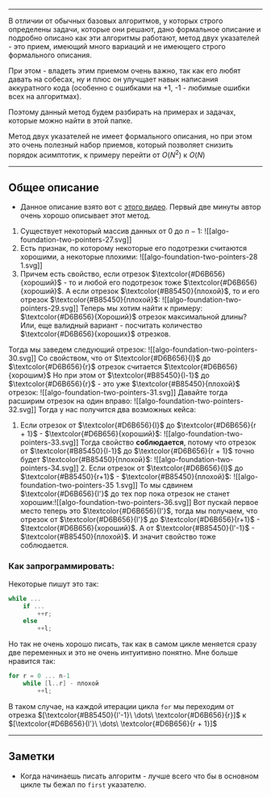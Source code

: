 
---

В отличии от обычных базовых алгоритмов, у которых строго определены задачи, которые они решают, дано формальное описание и подробно описано как эти алгоритмы работают, метод двух указателей - это прием, имеющий много вариаций и не имеющего строго формального описания.

При этом - владеть этим приемом очень важно, так как его любят давать на собесах, ну и плюс он улучщает навык написания аккуратного кода (особенно с ошибками на +1, -1 - любимые ошибки всех на алгоритмах).

Поэтому данный метод будем разбирать на примерах и задачах, которые можно найти в этой папке.

Метод двух указателей не имеет формального описания, но при этом это очень полезный набор приемов, который позволяет снизить порядок асимптотик, к примеру перейти от $O(N^2)$ к $O(N)$

---
## Общее описание
- Данное описание взято вот с [этого видео](https://www.youtube.com/watch?v=MyWNZJ10zIU). Первый две минуты автор очень хорошо описывает этот метод.

1. Существует некоторый массив данных от $0$ до $n-1$:
   ![[algo-foundation-two-pointers-27.svg]]
2. Есть признак, по которому некоторые его подотрезки считаются хорошими, а некоторые плохими: 
	![[algo-foundation-two-pointers-28 1.svg]]
3. Причем есть свойство, если отрезок $\textcolor{#D6B656}{хороший}$ - то и любой его подотрезок тоже $\textcolor{#D6B656}{хороший}$. А если отрезок $\textcolor{#B85450}{плохой}$, то и его отрезок $\textcolor{#B85450}{плохой}$: 
   ![[algo-foundation-two-pointers-29.svg]]
Теперь  мы хотим найти к примеру: $\textcolor{#D6B656}{Хороший}$ отрезок максимальной длины? Или, еще валидный вариант - посчитать количество $\textcolor{#D6B656}{хороших}$ отрезков.

 Тогда мы заведем следующий отрезок:
 ![[algo-foundation-two-pointers-30.svg]]
 Со свойством, что от $\textcolor{#D6B656}{l}$ до $\textcolor{#D6B656}{r}$ отрезок считается $\textcolor{#D6B656}{хорошим}$
 Но при этом от $\textcolor{#B85450}{l-1}$ до $\textcolor{#D6B656}{r}$ - это уже $\textcolor{#B85450}{плохой}$ отрезок:
![[algo-foundation-two-pointers-31.svg]]
Давайте тогда расширим отрезок на один вправо:
![[algo-foundation-two-pointers-32.svg]]
Тогда у нас получится два возможных кейса:
1. Если отрезок от  $\textcolor{#D6B656}{l}$ до $\textcolor{#D6B656}{r + 1}$ - $\textcolor{#D6B656}{хороший}$:
   ![[algo-foundation-two-pointers-33.svg]]
   Тогда свойство **соблюдается**, потому что отрезок от $\textcolor{#B85450}{l-1}$ до $\textcolor{#D6B656}{r + 1}$ точно будет $\textcolor{#B85450}{плохой}$:
   ![[algo-foundation-two-pointers-34.svg]]
   2. Если отрезок от $\textcolor{#D6B656}{l}$ до  $\textcolor{#B85450}{r+1}$ - $\textcolor{#B85450}{плохой}$: ![[algo-foundation-two-pointers-35 1.svg]]
   То мы сдвинем $\textcolor{#D6B656}{l'}$ до тех пор пока отрезок не станет хорошим:![[algo-foundation-two-pointers-36.svg]]
   Вот пускай первое место теперь это  $\textcolor{#D6B656}{l'}$, тогда мы получаем, что отрезок от  $\textcolor{#D6B656}{l'}$ до  $\textcolor{#D6B656}{r+1}$ -  $\textcolor{#D6B656}{хороший}$.  А от $\textcolor{#B85450}{l'-1}$ - $\textcolor{#B85450}{плохой}$. И значит свойство тоже соблюдается.
### Как запрограммировать:

Некоторые пишут это так:

```cpp
while ...
	if ...
		++r;
	else
		++l;
```

Но так не очень хорошо писать, так как в самом цикле меняется сразу две переменных и это не очень интуитивно понятно. Мне больше нравится так:

```cpp
for r = 0 ... n-1
	while [l..r] - плохой
		++l;
```

В таком случае, на каждой итерации цикла `for` мы переходим от отрезка  $[\textcolor{#B85450}{l'-1}\ \dots\ \textcolor{#D6B656}{r}]$  к $[\textcolor{#D6B656}{l'}\ \dots\ \textcolor{#D6B656}{r + 1}]$ 

---
## Заметки

- Когда начинаешь писать алгоритм - лучше всего что бы в основном цикле ты бежал по `first` указателю.